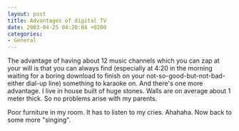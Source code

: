 ```yaml
---
layout: post
title: Advantages of digital TV
date: 2003-04-25 04:28:04 +0200
categories:
- General
---
```

The advantage of having about 12 music channels which you can zap at your will is that you can always find (especially at 4:20 in the morning waiting for a boring download to finish on your not-so-good-but-not-bad-either dial-up line) something to karaoke on. And there's one more advantage. I live in house built of huge stones. Walls are on average about 1 meter thick. So no problems arise with my parents.

Poor furniture in my room. It has to listen to my cries. Ahahaha. Now back to some more "singing".

